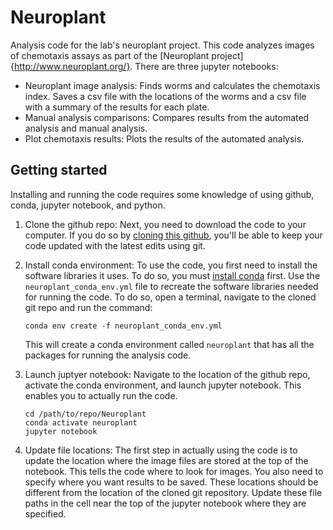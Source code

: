 # Neuroplant
Analysis code for the lab's neuroplant project. This code analyzes images of chemotaxis assays as part of the [Neuroplant project]{http://www.neuroplant.org/}. There are three jupyter notebooks:
* Neuroplant image analysis: Finds worms and calculates the chemotaxis index. Saves a csv file with the locations of the worms and a csv file with a summary of the results for each plate.
* Manual analysis comparisons: Compares results from the automated analysis and manual analysis.
* Plot chemotaxis results: Plots the results of the automated analysis.

## Getting started
Installing and running the code requires some knowledge of using github, conda, jupyter notebook, and python.

1. Clone the github repo: Next, you need to download the code to your computer. If you do so by [cloning this github](https://help.github.com/en/articles/cloning-a-repository), you'll be able to keep your code updated with the latest edits using git.
1. Install conda environment: To use the code, you first need to install the software libraries it uses. To do so, you must [install conda](https://docs.conda.io/projects/conda/en/latest/user-guide/getting-started.html) first. Use the `neuroplant_conda_env.yml` file to recreate the software libraries needed for running the code. To do so, open a terminal, navigate to the cloned git repo and run the command:
   ```
   conda env create -f neuroplant_conda_env.yml
   ```
   This will create a conda environment called `neuroplant` that has all the packages for running the analysis code.

1. Launch juptyer notebook: Navigate to the location of the github repo, activate the conda environment, and launch jupyter notebook. This enables you to actually run the code.
   ```
   cd /path/to/repo/Neuroplant
   conda activate neuroplant
   jupyter notebook
   ```
1. Update file locations: The first step in actually using the code is to update the location where the image files are stored at the top of the notebook. This tells the code where to look for images. You also need to specify where you want results to be saved. These locations should be different from the location of the cloned git repository. Update these file paths in the cell near the top of the jupyter notebook where they are specified.

<!---
Google drive API tutorial: https://codelabs.developers.google.com/codelabs/gsuite-apis-intro/
try pydrive instead?
 --->
